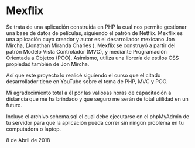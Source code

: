 # Mexflix

Se trata de una aplicación construida en PHP la cual nos permite gestionar una base de datos
de películas, siguiendo el patrón de Netflix.
Mexflix es una aplicación cuyo creador y autor es el desarrollador mexicano Jon Mircha, (Jonathan Miranda Charles ).
Mexflix se construyó a partir del patrón Modelo Vista Controlador (MVC), y mediante Programación Orientada a Objetos (POO).
Asimismo, utiliza una librería de estilos CSS propiedad también de Jon Mircha.

Así que este proyecto lo realicé siguiendo el curso que el citado desarrollador tiene en YouTube sobre el tema de PHP, MVC y POO.

Mi agradecimiento total a él por las valiosas horas de capacitación a distancia que me ha brindado y que seguro me serán de total utilidad en un futuro.

Incluye el archivo schema.sql el cual debe ejecutarse en el phpMyAdmin de tu servidor para que la aplicación pueda correr sin ningún problema en tu computadora o laptop.

8 de Abril de 2018
